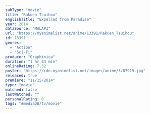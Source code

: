```yaml
---
subType: "movie"
title: "Rakuen Tsuihou"
englishTitle: "Expelled from Paradise"
year: 2014
dataSource: "MALAPI"
url: "https://myanimelist.net/anime/13391/Rakuen_Tsuihou"
id: 13391
genres: 
  - "Action"
  - "Sci-Fi"
producer: "Graphinica"
duration: "1 hr 43 min"
onlineRating: 7.32
poster: "https://cdn.myanimelist.net/images/anime/3/87919.jpg"
released: true
premiere: "11/15/2014"
type: "movie"
watched: false
lastWatched: ""
personalRating: 0
tags: "#mediaDB/tv/movie"
---
```

